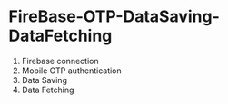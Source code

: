 # FireBase-OTP-DataSaving-DataFetching

1. Firebase connection
2. Mobile OTP authentication
3. Data Saving 
4. Data Fetching
 
